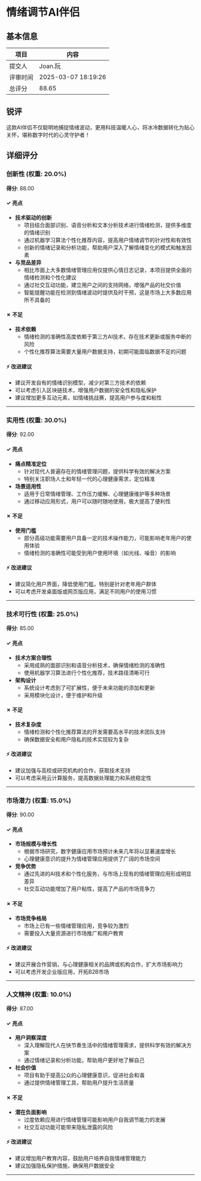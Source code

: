 # 情绪调节AI伴侣

## 基本信息

| 项目 | 内容 |
|------|------|
| 提交人 | Joan.阮 |
| 评审时间 | 2025-03-07 18:19:26 |
| 总评分 | 88.65 |

## 锐评

这款AI伴侣不仅聪明地捕捉情绪波动，更用科技温暖人心，将冰冷数据转化为贴心关怀，堪称数字时代的心灵守护者！

## 详细评分

### 创新性 (权重: 20.0%)

**得分**: 88.00

#### ✓ 亮点

* **技术驱动的创新**
  * 项目结合面部识别、语音分析和文本分析技术进行情绪检测，提供多维度的情绪识别
  * 通过机器学习算法个性化推荐内容，提高用户情绪调节的针对性和有效性
  * 创新的情绪记录和分析功能，帮助用户深入了解情绪变化的模式和触发因素
* **与竞品差异**
  * 相比市面上大多数情绪管理应用仅提供心情日志记录，本项目提供全面的情绪检测和个性化建议
  * 通过社交互动功能，建立用户之间的支持网络，增强产品的社交价值
  * 智能提醒功能在检测到情绪波动时提供及时干预，这是市场上大多数应用所不具备的

#### ✗ 不足

* **技术依赖**
  * 情绪检测的准确性高度依赖于第三方AI技术，存在技术更新或服务中断的风险
  * 个性化推荐算法需要大量用户数据支持，初期可能面临数据不足的问题

#### ⚡ 改进建议

* 建议开发自有的情绪识别模型，减少对第三方技术的依赖
* 可以考虑引入区块链技术，增强用户数据的安全性和隐私保护
* 建议增加更多互动元素，如情绪挑战赛，提高用户参与度和粘性

---

### 实用性 (权重: 30.0%)

**得分**: 92.00

#### ✓ 亮点

* **痛点精准定位**
  * 针对现代人普遍存在的情绪管理问题，提供科学有效的解决方案
  * 特别关注职场人士和年轻一代的心理健康需求，定位精准
* **场景适用性**
  * 适用于日常情绪管理、工作压力缓解、心理健康维护等多种场景
  * 通过移动应用形式，用户可以随时随地使用，极大提高了便利性

#### ✗ 不足

* **使用门槛**
  * 部分高级功能需要用户具备一定的技术操作能力，可能影响老年用户的使用体验
  * 情绪检测的准确性可能受到用户使用环境（如光线、噪音）的影响

#### ⚡ 改进建议

* 建议简化用户界面，降低使用门槛，特别是针对老年用户群体
* 可以考虑开发桌面版或网页版应用，满足不同用户的使用习惯

---

### 技术可行性 (权重: 25.0%)

**得分**: 85.00

#### ✓ 亮点

* **技术方案合理性**
  * 采用成熟的面部识别和语音分析技术，确保情绪检测的准确性
  * 使用机器学习算法进行个性化推荐，技术路径清晰可行
* **架构设计**
  * 系统设计考虑到了可扩展性，便于未来功能的添加和更新
  * 采用模块化设计，便于维护和升级

#### ✗ 不足

* **技术复杂度**
  * 情绪检测和个性化推荐算法的开发需要高水平的技术团队支持
  * 确保数据安全和用户隐私的技术实现较为复杂

#### ⚡ 改进建议

* 建议加强与高校或研究机构的合作，获取技术支持
* 可以考虑采用云计算服务，提高数据处理能力和系统稳定性

---

### 市场潜力 (权重: 15.0%)

**得分**: 90.00

#### ✓ 亮点

* **市场规模与增长性**
  * 根据市场研究，数字健康应用市场预计未来几年将以显著速度增长
  * 心理健康意识的提升为情绪管理应用提供了广阔的市场空间
* **竞争优势**
  * 通过先进的AI技术和个性化服务，与市场上现有的情绪管理应用形成明显差异
  * 社交互动功能增加了用户粘性，提高了产品的市场竞争力

#### ✗ 不足

* **市场竞争格局**
  * 市场上已有一些情绪管理应用，竞争较为激烈
  * 需要投入大量资源进行市场推广和用户教育

#### ⚡ 改进建议

* 建议开展合作营销，与心理健康相关的品牌或机构合作，扩大市场影响力
* 可以考虑开发企业版应用，开拓B2B市场

---

### 人文精神 (权重: 10.0%)

**得分**: 87.00

#### ✓ 亮点

* **用户洞察深度**
  * 深入理解现代人在快节奏生活中的情绪管理需求，提供科学有效的解决方案
  * 通过情绪记录和分析功能，帮助用户更好地了解自己
* **社会价值**
  * 项目有助于提高公众的心理健康意识，促进社会和谐
  * 通过提供情绪管理工具，帮助用户提升生活质量

#### ✗ 不足

* **潜在负面影响**
  * 过度依赖应用进行情绪管理可能影响用户自我调节能力的发展
  * 社交互动功能可能带来隐私泄露的风险

#### ⚡ 改进建议

* 建议增加用户教育内容，鼓励用户培养自我情绪管理能力
* 建议加强隐私保护措施，确保用户数据安全

---

